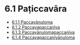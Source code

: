

# 6.1 Paṭiccavāra

* [6.1.1 Paccayānuloma](6.1/6.1.1.md)
* [6.1.2 Paccayapaccanīya](6.1/6.1.2.md)
* [6.1.3 Paccayānulomapaccanīya](6.1/6.1.3.md)
* [6.1.4 Paccayapaccanīyānuloma](6.1/6.1.4.md)



